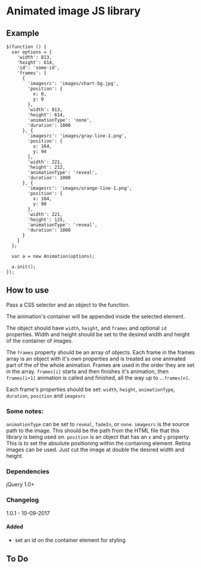 # Animated image JS library
## Example
    $(function () {
      var options = {
        'width': 813,
        'height': 614,
        'id': 'some-id',
        'frames': [
          {
            'imagesrc': 'images/chart-bg.jpg',
            'position': {
              x: 0,
              y: 0
            },
            'width': 813,
            'height': 614,
            'animationType': 'none',
            'duration': 1000
          }, {
            'imagesrc': 'images/gray-line-1.png',
            'position': {
              x: 164,
              y: 94
            },
            'width': 221,
            'height': 212,
            'animationType': 'reveal',
            'duration': 1000
          }, {
            'imagesrc': 'images/orange-line-1.png',
            'position': {
              x: 164,
              y: 90
            },
            'width': 221,
            'height': 125,
            'animationType': 'reveal',
            'duration': 1000
          }
        ]
      };

      var a = new Animation(options);

      a.init();
    });
## How to use

Pass a CSS selector and an object to the function.

The animation's container will be appended inside the selected element.

The object should have `width`, `height`, and `frames` and optional `id` properties. Width and height should be set to the desired width and height of the container of images.

The `frames` property should be an array of objects. Each frame in the frames array is an object with it's own properties and is treated as one animated part of the of the whole animation. Frames are used in the order they are set in the array. `frames[i]` starts and then finishes it's animation, then `frames[i+1]` animation is called and finished, all the way up to ...`frames[n]`.

Each frame's properties should be set:
  `width`, `height`, `animationType`, `duration`, `position` and `imagesrc`

### Some notes:

  `animationType` can be set to `reveal`, `fadeIn`, or `none`.
  `imagesrc` is the source path to the image. This should be the path from the HTML file that this library is being used on.
  `position` is an object that has an `x` and `y` property. This is to set the absolute positioning within the containing element.
  Retina images can be used. Just cut the image at double the desired width and height.

### Dependencies

jQuery 1.0+

### Changelog

1.0.1 - 10-09-2017
#### Added
- set an id on the container element for styling

## To Do
